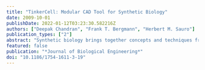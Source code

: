 ```yaml
---
title: "TinkerCell: Modular CAD Tool for Synthetic Biology"
date: 2009-10-01
publishDate: 2022-01-12T03:23:30.582216Z
authors: ["Deepak Chandran", "Frank T. Bergmann", "Herbert M. Sauro"]
publication_types: ["2"]
abstract: "Synthetic biology brings together concepts and techniques from engineering and biology. In this field, computer-aided design (CAD) is necessary in order to bridge the gap between computational modeling and biological data. Using a CAD application, it would be possible to construct models using available biological \"parts\" and directly generate the DNA sequence that represents the model, thus increasing the efficiency of design and construction of synthetic networks."
featured: false
publication: "*Journal of Biological Engineering*"
doi: "10.1186/1754-1611-3-19"
---
```


